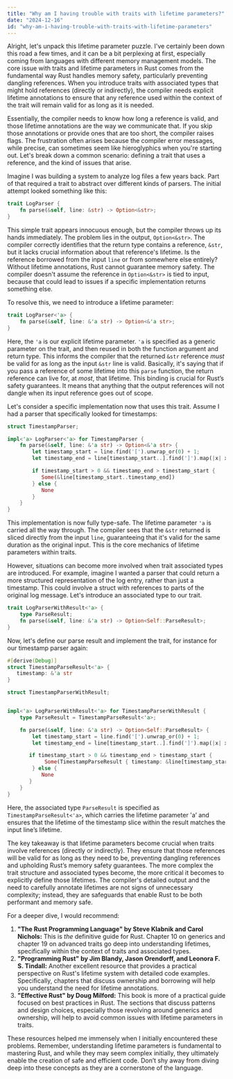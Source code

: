 ```yaml
---
title: "Why am I having trouble with traits with lifetime parameters?"
date: "2024-12-16"
id: "why-am-i-having-trouble-with-traits-with-lifetime-parameters"
---
```


Alright, let's unpack this lifetime parameter puzzle. I've certainly been down this road a few times, and it can be a bit perplexing at first, especially coming from languages with different memory management models. The core issue with traits and lifetime parameters in Rust comes from the fundamental way Rust handles memory safety, particularly preventing dangling references. When you introduce traits with associated types that might hold references (directly or indirectly), the compiler needs explicit lifetime annotations to ensure that any reference used within the context of the trait will remain valid for as long as it is needed.

Essentially, the compiler needs to know how long a reference is valid, and those lifetime annotations are the way we communicate that. If you skip those annotations or provide ones that are too short, the compiler raises flags. The frustration often arises because the compiler error messages, while precise, can sometimes seem like hieroglyphics when you're starting out. Let's break down a common scenario: defining a trait that uses a reference, and the kind of issues that arise.

Imagine I was building a system to analyze log files a few years back. Part of that required a trait to abstract over different kinds of parsers. The initial attempt looked something like this:

```rust
trait LogParser {
    fn parse(&self, line: &str) -> Option<&str>;
}
```

This simple trait appears innocuous enough, but the compiler throws up its hands immediately. The problem lies in the output, `Option<&str>`. The compiler correctly identifies that the return type contains a reference, `&str`, but it lacks crucial information about that reference's lifetime. Is the reference borrowed from the input `line` or from somewhere else entirely? Without lifetime annotations, Rust cannot guarantee memory safety. The compiler doesn't assume the reference in `Option<&str>` is tied to input, because that could lead to issues if a specific implementation returns something else.

To resolve this, we need to introduce a lifetime parameter:

```rust
trait LogParser<'a> {
    fn parse(&self, line: &'a str) -> Option<&'a str>;
}
```

Here, the `'a` is our explicit lifetime parameter. `'a` is specified as a generic parameter on the trait, and then reused in both the function argument and return type. This informs the compiler that the returned `&str` reference *must* be valid for as long as the input `&str` line is valid. Basically, it's saying that if you pass a reference of some lifetime into this `parse` function, the return reference can live for, at *most*, that lifetime. This binding is crucial for Rust’s safety guarantees. It means that anything that the output references will not dangle when its input reference goes out of scope.

Let's consider a specific implementation now that uses this trait. Assume I had a parser that specifically looked for timestamps:

```rust
struct TimestampParser;

impl<'a> LogParser<'a> for TimestampParser {
    fn parse(&self, line: &'a str) -> Option<&'a str> {
        let timestamp_start = line.find('[').unwrap_or(0) + 1;
        let timestamp_end = line[timestamp_start..].find(']').map(|x| x + timestamp_start).unwrap_or(0);

        if timestamp_start > 0 && timestamp_end > timestamp_start {
           Some(&line[timestamp_start..timestamp_end])
        } else {
           None
        }
    }
}
```

This implementation is now fully type-safe. The lifetime parameter `'a` is carried all the way through. The compiler sees that the `&str` returned is sliced directly from the input `line`, guaranteeing that it's valid for the same duration as the original input. This is the core mechanics of lifetime parameters within traits.

However, situations can become more involved when trait associated types are introduced. For example, imagine I wanted a parser that could return a more structured representation of the log entry, rather than just a timestamp. This could involve a struct with references to parts of the original log message. Let's introduce an associated type to our trait.

```rust
trait LogParserWithResult<'a> {
    type ParseResult;
    fn parse(&self, line: &'a str) -> Option<Self::ParseResult>;
}
```

Now, let's define our parse result and implement the trait, for instance for our timestamp parser again:

```rust
#[derive(Debug)]
struct TimestampParseResult<'a> {
   timestamp: &'a str
}

struct TimestampParserWithResult;


impl<'a> LogParserWithResult<'a> for TimestampParserWithResult {
    type ParseResult = TimestampParseResult<'a>;

    fn parse(&self, line: &'a str) -> Option<Self::ParseResult> {
        let timestamp_start = line.find('[').unwrap_or(0) + 1;
        let timestamp_end = line[timestamp_start..].find(']').map(|x| x + timestamp_start).unwrap_or(0);

       if timestamp_start > 0 && timestamp_end > timestamp_start {
            Some(TimestampParseResult { timestamp: &line[timestamp_start..timestamp_end] })
        } else {
           None
       }
    }
}
```

Here, the associated type `ParseResult` is specified as `TimestampParseResult<'a>`, which carries the lifetime parameter 'a’ and ensures that the lifetime of the timestamp slice within the result matches the input line’s lifetime.

The key takeaway is that lifetime parameters become crucial when traits involve references (directly or indirectly). They ensure that those references will be valid for as long as they need to be, preventing dangling references and upholding Rust’s memory safety guarantees. The more complex the trait structure and associated types become, the more critical it becomes to explicitly define those lifetimes. The compiler's detailed output and the need to carefully annotate lifetimes are not signs of unnecessary complexity; instead, they are safeguards that enable Rust to be both performant and memory safe.

For a deeper dive, I would recommend:

1.  **"The Rust Programming Language" by Steve Klabnik and Carol Nichols:** This is *the* definitive guide for Rust. Chapter 10 on generics and chapter 19 on advanced traits go deep into understanding lifetimes, specifically within the context of traits and associated types.
2.  **"Programming Rust" by Jim Blandy, Jason Orendorff, and Leonora F. S. Tindall:** Another excellent resource that provides a practical perspective on Rust's lifetime system with detailed code examples. Specifically, chapters that discuss ownership and borrowing will help you understand the need for lifetime annotations.
3.  **"Effective Rust" by Doug Milford:** This book is more of a practical guide focused on best practices in Rust. The sections that discuss patterns and design choices, especially those revolving around generics and ownership, will help to avoid common issues with lifetime parameters in traits.

These resources helped me immensely when I initially encountered these problems. Remember, understanding lifetime parameters is fundamental to mastering Rust, and while they may seem complex initially, they ultimately enable the creation of safe and efficient code. Don’t shy away from diving deep into these concepts as they are a cornerstone of the language.

